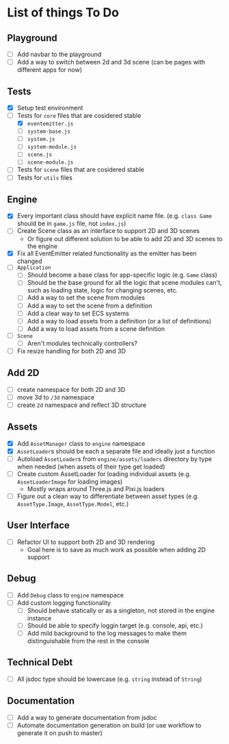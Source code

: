# List of things To Do

## Playground
- [ ] Add navbar to the playground
- [ ] Add a way to switch between 2d and 3d scene (can be pages with different apps for now)

## Tests
- [x] Setup test environment
- [ ] Tests for `core` files that are cosidered stable
    - [x] `eventemitter.js`
    - [ ] `system-base.js`
    - [ ] `system.js`
    - [ ] `system-module.js`
    - [ ] `scene.js`
    - [ ] `scene-module.js`
- [ ] Tests for `scene` files that are cosidered stable
- [ ] Tests for `utils` files

## Engine
- [x] Every important class should have explicit name file. (e.g. `class Game` should be in `game.js` file, not `index.js`)
- [ ] Create Scene class as an interface to support 2D and 3D scenes
    - Or figure out different solution to be able to add 2D and 3D scenes to the engine
- [x] Fix all EventEmitter related functionality as the emitter has been changed
- [ ] `Application`
    - [ ] Should become a base class for app-specific logic (e.g. `Game` class)
    - [ ] Should be the base ground for all the logic that scene modules can't, such as loading state, logic for changing scenes, etc.
    - [ ] Add a way to set the scene from modules
    - [ ] Add a way to set the scene from a definition
    - [ ] Add a clear way to set ECS systems
    - [ ] Add a way to load assets from a definition (or a list of definitions)
    - [ ] Add a way to load assets from a scene definition
- [ ] `Scene`
    - [ ] Aren't modules technically controllers?
- [ ] Fix resize handling for both 2D and 3D

## Add 2D
- [ ] create namespace for both 2D and 3D
- [ ] move 3d to `/3d` namespace
- [ ] create `2d` namespace and reflect 3D structure

## Assets
- [x] Add `AssetManager` class to `engine` namespace
- [x] `AssetLoader`s should be each a separate file and ideally just a function
- [ ] Autoload `AssetLoader`s from `engine/assets/loaders` directory by type when needed (when assets of their type get loaded)
- [ ] Create custom AssetLoader for loading individual assets (e.g. `AssetLoaderImage` for loading images)
  - Mostly wraps around Three.js and Pixi.js loaders
- [ ] Figure out a clean way to differentiate between asset types (e.g. `AssetType.Image`, `AssetType.Model`, etc.)

## User Interface
- [ ] Refactor UI to support both 2D and 3D rendering 
    - Goal here is to save as much work as possible when adding 2D support

## Debug
- [ ] Add `Debug` class to `engine` namespace
- [ ] Add custom logging functionality
  - [ ] Should behave statically or as a singleton, not stored in the engine instance
  - [ ] Should be able to specify loggin target (e.g. console, api, etc.)
  - [ ] Add mild background to the log messages to make them distinguishable from the rest in the console

## Technical Debt
- [ ] All jsdoc type should be lowercase (e.g. `string` instead of `String`)

## Documentation
- [ ] Add a way to generate documentation from jsdoc
- [ ] Automate documentation generation on build (or use workflow to generate it on push to master)